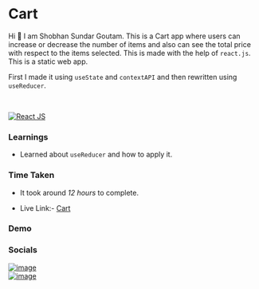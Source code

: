 # Cart

Hi 👋 I am Shobhan Sundar Goutam. This is a Cart app where users can increase or decrease the number of items and also can see the total price with respect to the items selected. This is made with the help of `react.js`. This is a static web app.

First I made it using `useState` and `contextAPI` and then rewritten using `useReducer`.

<br>

[![React JS](https://img.shields.io/badge/ReactJS-blue.svg)](https://opensource.org/licenses/)

### Learnings

- Learned about `useReducer` and how to apply it.

### Time Taken

- It took around _12 hours_ to complete.

- Live Link:- [Cart](https://cart-react-ssg.netlify.app/)

### Demo

### Socials

[![image](https://img.shields.io/badge/LinkedIn-0077B5?style=for-the-badge&logo=linkedin&logoColor=white)](https://www.linkedin.com/in/shobhan-sundar-goutam/)
<br />
[![image](https://img.shields.io/badge/Twitter-1DA1F2?style=for-the-badge&logo=twitter&logoColor=white)](https://twitter.com/shobhantwts)
